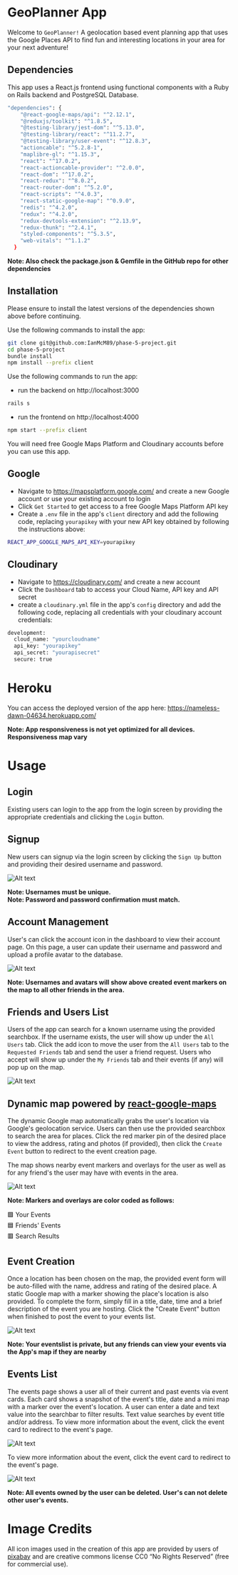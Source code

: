 # GeoPlanner App

Welcome to `GeoPlanner!` A geolocation based event planning app that uses the Google Places API to find fun and interesting locations in your area for your next adventure!

## Dependencies

This app uses a React.js frontend using functional components with a Ruby on Rails backend and PostgreSQL Database.

```sh
"dependencies": {
    "@react-google-maps/api": "^2.12.1",
    "@reduxjs/toolkit": "^1.8.5",
    "@testing-library/jest-dom": "^5.13.0",
    "@testing-library/react": "^11.2.7",
    "@testing-library/user-event": "^12.8.3",
    "actioncable": "^5.2.8-1",
    "maplibre-gl": "^1.15.3",
    "react": "^17.0.2",
    "react-actioncable-provider": "^2.0.0",
    "react-dom": "^17.0.2",
    "react-redux": "^8.0.2",
    "react-router-dom": "^5.2.0",
    "react-scripts": "^4.0.3",
    "react-static-google-map": "^0.9.0",
    "redis": "^4.2.0",
    "redux": "^4.2.0",
    "redux-devtools-extension": "^2.13.9",
    "redux-thunk": "^2.4.1",
    "styled-components": "^5.3.5",
    "web-vitals": "^1.1.2"
  }
```

**Note: Also check the package.json & Gemfile in the GitHub repo for other dependencies**

## Installation

Please ensure to install the latest versions of the dependencies shown above before continuing.

Use the following commands to install the app:

```sh
git clone git@github.com:IanMcM89/phase-5-project.git
cd phase-5-project
bundle install
npm install --prefix client
```

Use the following commands to run the app:

- run the backend on http://localhost:3000
 ```sh 
rails s
```
- run the frontend on http://localhost:4000
```sh
npm start --prefix client
```

You will need free Google Maps Platform and Cloudinary accounts before you can use this app.

## Google

- Navigate to https://mapsplatform.google.com/ and create a new Google account or use your existing account to login 
- Click `Get Started` to get access to a free Google Maps Platform API key
- Create a `.env` file in the app's `client` directory and add the following code, replacing `yourapikey` with your new API key obtained by following the instructions above:

```sh
REACT_APP_GOOGLE_MAPS_API_KEY=yourapikey
```
## Cloudinary

- Navigate to https://cloudinary.com/ and create a new account
- Click the `Dashboard` tab to access your Cloud Name, API key and API secret
- create a `cloudinary.yml` file in the app's `config` directory and add the following code, replacing all credentials with your cloudinary account credentials:

```sh
development:
  cloud_name: "yourcloudname"
  api_key: "yourapikey"
  api_secret: "yourapisecret"
  secure: true
```

# Heroku
You can access the deployed version of the app here: https://nameless-dawn-04634.herokuapp.com/

**Note: App responsiveness is not yet optimized for all devices. Responsiveness map vary**

# Usage

## Login

Existing users can login to the app from the login screen by providing the appropriate credentials and clicking the `Login` button.

## Signup

New users can signup via the login screen by clicking the `Sign Up` button and providing their desired username and password.

![Alt text](/client/public/images/readme/readme-login.png?raw=true "Login Page")

**Note: Usernames must be unique.** <br/>
**Note: Password and password confirmation must match.** <br/>

## Account Management

User's can click the account icon in the dashboard to view their account page. On this page, a user can update their username and password and upload a profile avatar to the database.

![Alt text](/client/public/images/readme/readme-account.png?raw=true "Account Page")

**Note: Usernames and avatars will show above created event markers on the map to all other friends in the area.**

## Friends and Users List

Users of the app can search for a known username using the provided searchbox. If the username exists, the user will show up under the `All Users` tab. Click the add icon to move the user from the `All Users` tab to the `Requested Friends` tab and send the user a friend request. Users who accept will show up under the `My Friends` tab and their events (if any) will pop up on the map.

![Alt text](/client/public/images/readme/readme-friendslist.png?raw=true "Friendslist")

## Dynamic map powered by [react-google-maps](https://www.npmjs.com/package/react-google-maps)

The dynamic Google map automatically grabs the user's location via Google's geolocation service. Users can then use the provided searchbox to search the area for places. Click the red marker pin of the desired place to view the address, rating and photos (if provided), then click the `Create Event` button to redirect to the event creation page.

The map shows nearby event markers and overlays for the user as well as for any friend's the user may have with events in the area.

![Alt text](/client/public/images/readme/readme-map.png?raw=true "Map Page")

**Note: Markers and overlays are color coded as follows:**

🟩 Your Events <br/>
🟦 Friends' Events <br/>
🟥 Search Results <br/>

## Event Creation

Once a location has been chosen on the map, the provided event form will be auto-filled with the name, address and rating of the desired place. A static Google map with a marker showing the place's location is also provided. To complete the form, simply fill in a title, date, time and a brief description of the event you are hosting. Click the "Create Event" button when finished to post the event to your events list.

![Alt text](/client/public/images/readme/readme-create.png?raw=true "Event Form")

**Note: Your eventslist is private, but any friends can view your events via the App's map if they are nearby**

## Events List

The events page shows a user all of their current and past events via event cards. Each card shows a snapshot of the event's title, date and a mini map with a marker over the event's location. A user can enter a date and text value into the searchbar to filter results. Text value searches by event title and/or address. To view more information about the event, click the event card to redirect to the event's page. 

![Alt text](/client/public/images/readme/readme-eventlist-1.png?raw=true "Events List")

To view more information about the event, click the event card to redirect to the event's page. 

![Alt text](/client/public/images/readme/readme-eventlist-2.png?raw=true "Events List")

**Note: All events owned by the user can be deleted. User's can not delete other user's events.**

# Image Credits

All icon images used in the creation of this app are provided by users of [pixabay](https://pixabay.com/) and are creative commons license CC0 “No Rights Reserved” (free for commercial use).
